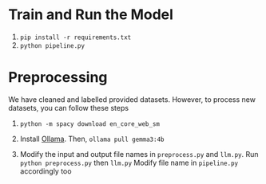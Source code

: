 # Train and Run the Model
1. `pip install -r requirements.txt`
2. `python pipeline.py`

# Preprocessing
We have cleaned and labelled provided datasets. However, to process new datasets, you can follow these steps

1. `python -m spacy download en_core_web_sm`

2. Install [Ollama](https://ollama.com/download). Then, `ollama pull gemma3:4b`

3. Modify the input and output file names in `preprocess.py` and `llm.py`.
Run `python preprocess.py` then `llm.py`
Modify file name in `pipeline.py` accordingly too
